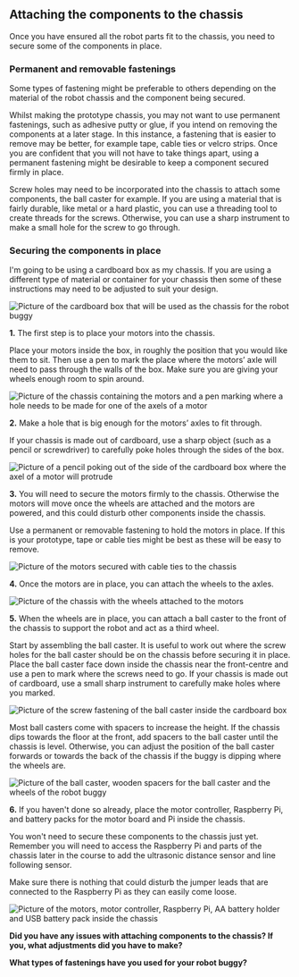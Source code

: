 [comment]: # (
Is this step open? Y/N
If so, short description of this step:
Related links:
Related files:
)

## Attaching the components to the chassis

Once you have ensured all the robot parts fit to the chassis, you need to secure some of the components in place.

### Permanent and removable fastenings

Some types of fastening might be preferable to others depending on the material of the robot chassis and the component being secured.

Whilst making the prototype chassis, you may not want to use permanent fastenings, such as adhesive putty or glue, if you intend on removing the components at a later stage. In this instance, a fastening that is easier to remove may be better, for example tape, cable ties or velcro strips. Once you are confident that you will not have to take things apart, using a permanent fastening might be desirable to keep a component secured firmly in place.

Screw holes may need to be incorporated into the chassis to attach some components, the ball caster for example. If you are using a material that is fairly durable, like metal or a hard plastic, you can use a threading tool to create threads for the screws. Otherwise, you can use a sharp instrument to make a small hole for the screw to go through.

### Securing the components in place

I'm going to be using a cardboard box as my chassis. If you are using a different type of material or container for your chassis then some of these instructions may need to be adjusted to suit your design.

![Picture of the cardboard box that will be used as the chassis for the robot buggy](images/1_9-carboard-chassis)

**1.** The first step is to place your motors into the chassis.

Place your motors inside the box, in roughly the position that you would like them to sit. Then use a pen to mark the place where the motors’ axle will need to pass through the walls of the box. Make sure you are giving your wheels enough room to spin around.

![Picture of the chassis containing the motors and a pen marking where a hole needs to be made for one of the axels of a motor](images/1_9-chassis-motor-placement)

**2.** Make a hole that is big enough for the motors’ axles to fit through.

If your chassis is made out of cardboard, use a sharp object (such as a pencil or screwdriver) to carefully poke holes through the sides of the box.

![Picture of a pencil poking out of the side of the cardboard box where the axel of a motor will protrude](images/1_9-chassis-motor-axel)

**3.** You will need to secure the motors firmly to the chassis. Otherwise the motors will move once the wheels are attached and the motors are powered, and this could disturb other components inside the chassis.

Use a permanent or removable fastening to hold the motors in place. If this is your prototype, tape or cable ties might be best as these will be easy to remove. 

![Picture of the motors secured with cable ties to the chassis](images/1_9-motors-secured-to-chassis)

**4.** Once the motors are in place, you can attach the wheels to the axles.

![Picture of the chassis with the wheels attached to the motors](images/1_9-chassis-wheels-attached)

**5.** When the wheels are in place, you can attach a ball caster to the front of the chassis to support the robot and act as a third wheel. 

Start by assembling the ball caster. It is useful to work out where the screw holes for the ball caster should be on the chassis before securing it in place. Place the ball caster face down inside the chassis near the front-centre and use a pen to mark where the screws need to go. If your chassis is made out of cardboard, use a small sharp instrument to carefully make holes where you marked.

![Picture of the screw fastening of the ball caster inside the cardboard box](images/1_9-ball-caster-placement)

Most ball casters come with spacers to increase the height. If the chassis dips towards the floor at the front, add spacers to the ball caster until the chassis is level. Otherwise, you can adjust the position of the ball caster forwards or towards the back of the chassis if the buggy is dipping where the wheels are.

![Picture of the ball caster, wooden spacers for the ball caster and the wheels of the robot buggy](images/1_9-ball-caster-secured)

**6.** If you haven't done so already, place the motor controller, Raspberry Pi, and battery packs for the motor board and Pi inside the chassis.

You won't need to secure these components to the chassis just yet. Remember you will need to access the Raspberry Pi and parts of the chassis later in the course to add the ultrasonic distance sensor and line following sensor.

Make sure there is nothing that could disturb the jumper leads that are connected to the Raspberry Pi as they can easily come loose.

![Picture of the motors, motor controller, Raspberry Pi, AA battery holder and USB battery pack inside the chassis](images/1_9-chassis-with-basic-components-attached)

**Did you have any issues with attaching components to the chassis? If you, what adjustments did you have to make?**

**What types of fastenings have you used for your robot buggy?**
